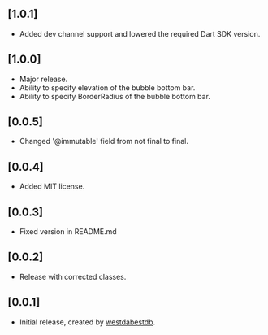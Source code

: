 ## [1.0.1]

* Added dev channel support and lowered the required Dart SDK version.

## [1.0.0]

* Major release.
* Ability to specify elevation of the bubble bottom bar.
* Ability to specify BorderRadius of the bubble bottom bar.

## [0.0.5]

* Changed '@immutable' field from not final to final.

## [0.0.4]

* Added MIT license.

## [0.0.3]

* Fixed version in README.md

## [0.0.2]

* Release with corrected classes.

## [0.0.1]

* Initial release, created by [westdabestdb](https://www.instagram.com/westdabestdb/).
